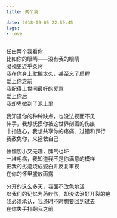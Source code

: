 ```yaml
---
title: 两个我

date: 2018-09-05 22:59:45
tags: 
- love
---
```

任由两个我看你\
比如你的眼睛——没有我的眼睛\
凝视更近乎炙烤\
我在你身上耽搁太久，甚至忘了启程\
爱上你之前\
我配得上世间最好的爱意\
爱上你后\
我却卑微到了泥土里

我知道你的种种缺点，也没法视而不见\
伸手，我想抚摸你被这世界刻画的伤痕\
十指连心，我想共享你的疼痛、过错和罪行\
我赦免你，来拯救自己

怯懦胆小又无趣，脾气也坏\
一堆毛病，我知道我不是你满意的模样\
把我的劣迹烧成瓷白并反复审视\
在你的怀里盛放雨露

分开的这么多天，我面不改色地活\
以我们的记忆为药疗伤，却没法治好开裂的疤\
我必须承认，我还时不时想要回到过去\
在你失手打翻我之前

